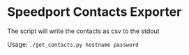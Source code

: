 # Speedport Contacts Exporter

The script will write the contacts as csv to the stdout

Usage:
`./get_contacts.py hostname password`
